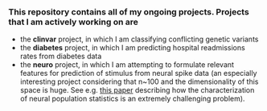 ### This repository contains all of my ongoing projects. Projects that I am actively working on are
* the __clinvar__ project, in which I am classifying conflicting genetic variants
* the __diabetes__ project, in which I am predicting hospital readmissions rates from diabetes data
* the __neuro__ project, in which I am attempting to formulate relevant features for prediction of stimulus from neural spike data (an especially interesting project considering that n~100 and the dimensionality of this space is huge. See e.g. [this paper](https://docs.wixstatic.com/ugd/be337f_cd1a90239ac94fa1a35cd9bf4cd35502.pdf) describing how the characterization of neural population statistics is an extremely challenging problem).
